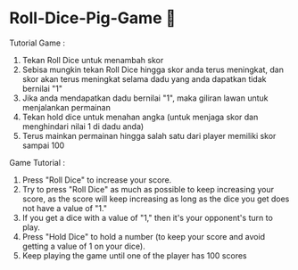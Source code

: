 # Roll-Dice-Pig-Game 🎲

Tutorial Game :
1. Tekan Roll Dice untuk menambah skor 
2. Sebisa mungkin tekan Roll Dice hingga skor anda terus meningkat, dan skor akan terus meningkat selama dadu yang anda dapatkan tidak bernilai "1"
3. Jika anda mendapatkan dadu bernilai "1", maka giliran lawan untuk menjalankan permainan
4. Tekan hold dice untuk menahan angka (untuk menjaga skor dan menghindari nilai 1 di dadu anda)
5. Terus mainkan permainan hingga salah satu dari player memiliki skor sampai 100

Game Tutorial :
1. Press "Roll Dice" to increase your score.
2. Try to press "Roll Dice" as much as possible to keep increasing your score, as the score will keep increasing as long as the dice you get does not have a value of "1."
3. If you get a dice with a value of "1," then it's your opponent's turn to play.
4. Press "Hold Dice" to hold a number (to keep your score and avoid getting a value of 1 on your dice).
5. Keep playing the game until one of the player has 100 scores
